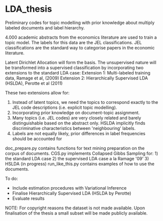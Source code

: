 # LDA_thesis

Preliminary codes for topic modelling with prior knowledge about multiply labeled documents and label hierarchy.

4.000 academic abstracts from the economics literature are used to train a topic model. The labels for this data are the JEL classifications. JEL classifications are the standard way to categorise papers in the economic literature. 

Latent Dirichlet Allocation will form the basis. The unsupervised nature will be transformed into a supervised classification by incorporating two extensions to the standard LDA case:
Extension 1: Multi-labeled training data, Ramage et al, (2009)
Extension 2: Hierarchically Supervised LDA (HSLDA), Perotte et al (2011)

These two extensions allow for:
1) Instead of latent topics, we need the topics to correspond exactly to the JEL code descriptions (i.e. explicit topic modelling).
2) Incorporating prior knowledge on document-topic assignment.
3) Many topics (i.e. JEL codes) are very closely related and barely distinguishable based on the abstract only. HSLDA implicitly finds discriminative characteristics between 'neighbouring' labels.
4) Labels are not equally likely, prior differences in label frequencies should be accounted for

doc_prepare.py contains functions for text mining preparation on the corpus of documents.
CGS.py implements Collapsed Gibbs Sampling for:
    1) the standard LDA case 
    2) the supervised LDA case a la Ramage '09'
    3) HSLDA (in progress)
run_like_this.py contains examples of how to use the documents.

To do:
- Include estimation procedures with Variational Inference
- Finalise Hierarchically Supervised LDA (HSLDA by Perotte)
- Evaluate results

NOTE: For copyright reasons the dataset is not made available. Upon finalisation of the thesis a small subset will be made publicly available. 
